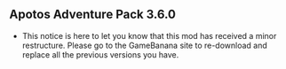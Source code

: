 ## Apotos Adventure Pack 3.6.0

- This notice is here to let you know that this mod has received a minor restructure. Please go to the GameBanana site to re-download and replace all the previous versions you have.